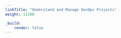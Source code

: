 ```yaml
---
linkTitle: "Understand and Manage DevOps Projects"
weight: 11100

_build:
    render: false
---
```

